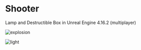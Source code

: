 # Shooter
Lamp and Destructible Box in Unreal Engine 4.16.2 (multiplayer)

![explosion](https://user-images.githubusercontent.com/17216605/29521380-8f955e0a-8685-11e7-90e9-8087e9f1e8bd.png)

![light](https://user-images.githubusercontent.com/17216605/29521528-43d809f8-8686-11e7-85cb-e832241481d3.png)
